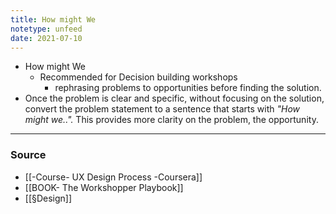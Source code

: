 ```yaml
---
title: How might We
notetype: unfeed
date: 2021-07-10
---
```


- How might We
	- Recommended for Decision building workshops
		- rephrasing problems to opportunities before finding the solution. 
- Once the problem is clear and specific, without focusing on the solution, convert the problem statement to a sentence that starts with *"How might we..".* This provides more clarity on the problem, the opportunity.

--- 

### Source
- [[-Course- UX Design Process -Coursera]]
- [[BOOK- The Workshopper Playbook]]
- [[§Design]]